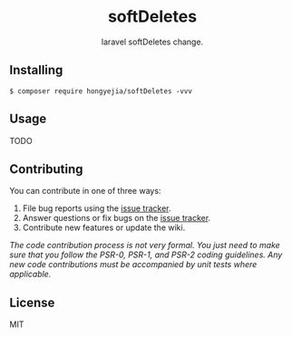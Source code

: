 <h1 align="center"> softDeletes </h1>

<p align="center"> laravel softDeletes change.</p>


## Installing

```shell
$ composer require hongyejia/softDeletes -vvv
```

## Usage

TODO

## Contributing

You can contribute in one of three ways:

1. File bug reports using the [issue tracker](https://github.com/hongyejia/softDeletes/issues).
2. Answer questions or fix bugs on the [issue tracker](https://github.com/hongyejia/softDeletes/issues).
3. Contribute new features or update the wiki.

_The code contribution process is not very formal. You just need to make sure that you follow the PSR-0, PSR-1, and PSR-2 coding guidelines. Any new code contributions must be accompanied by unit tests where applicable._

## License

MIT